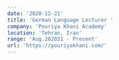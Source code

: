 ```yaml
---
date: '2020-12-21'
title: 'German Language Lecturer '
company: 'Pouriya Khani Academy'
location: 'Tehran, Iran'
range: 'Aug.202021 - Present'
url: 'https://pouriyakhani.com/'
---
```




 

